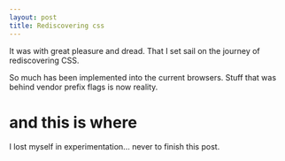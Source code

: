 ```yaml
---
layout: post
title: Rediscovering css
---
```


It was with great pleasure and dread. That I set sail on the journey of rediscovering CSS.

So much has been implemented into the current browsers.
Stuff that was behind vendor prefix flags is now reality.

# and this is where

I lost myself in experimentation... never to finish this post.
